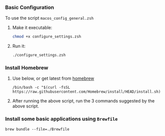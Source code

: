 ### Basic Configuration

To use the script `macos_config_general.zsh`

1. Make it executable:

   ```zsh
   chmod +x configure_settings.zsh
   ```

2. Run it:

   ```zsh
   ./configure_settings.zsh 
   ```



### Install Homebrew

1. Use below, or get latest from [homebrew](https://brew.sh/) 

   ```shell
   /bin/bash -c "$(curl -fsSL https://raw.githubusercontent.com/Homebrew/install/HEAD/install.sh)"
   ```

2. After running the above script, run the 3 commands suggested by the above script.



### Install some basic applications using `Brewfile`

```shell
brew bundle --file=./Brewfile
```

